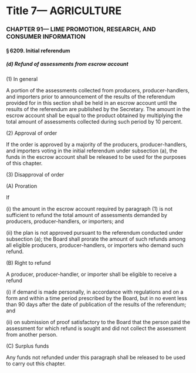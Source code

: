
# Title 7— AGRICULTURE
### CHAPTER 91— LIME PROMOTION, RESEARCH, AND CONSUMER INFORMATION
#### § 6209. Initial referendum
##### (d) Refund of assessments from escrow account

(1) In general

A portion of the assessments collected from producers, producer-handlers, and importers prior to announcement of the results of the referendum provided for in this section shall be held in an escrow account until the results of the referendum are published by the Secretary. The amount in the escrow account shall be equal to the product obtained by multiplying the total amount of assessments collected during such period by 10 percent.

(2) Approval of order

If the order is approved by a majority of the producers, producer-handlers, and importers voting in the initial referendum under subsection (a), the funds in the escrow account shall be released to be used for the purposes of this chapter.

(3) Disapproval of order

(A) Proration

If

(i) the amount in the escrow account required by paragraph (1) is not sufficient to refund the total amount of assessments demanded by producers, producer-handlers, or importers; and

(ii) the plan is not approved pursuant to the referendum conducted under subsection (a); the Board shall prorate the amount of such refunds among all eligible producers, producer-handlers, or importers who demand such refund.

(B) Right to refund

A producer, producer-handler, or importer shall be eligible to receive a refund

(i) if demand is made personally, in accordance with regulations and on a form and within a time period prescribed by the Board, but in no event less than 90 days after the date of publication of the results of the referendum; and

(ii) on submission of proof satisfactory to the Board that the person paid the assessment for which refund is sought and did not collect the assessment from another person.

(C) Surplus funds

Any funds not refunded under this paragraph shall be released to be used to carry out this chapter.
